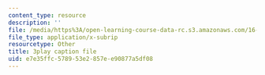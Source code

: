 ```yaml
---
content_type: resource
description: ''
file: /media/https%3A/open-learning-course-data-rc.s3.amazonaws.com/16-90-computational-methods-in-aerospace-engineering-spring-2014/e7e35ffc578953e2857ee90877a5df08_6hewlsfqltY.vtt
file_type: application/x-subrip
resourcetype: Other
title: 3play caption file
uid: e7e35ffc-5789-53e2-857e-e90877a5df08
---
```

